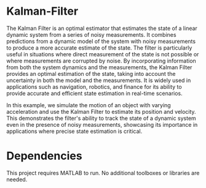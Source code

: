 # Kalman-Filter
The Kalman Filter is an optimal estimator that estimates the state of a linear dynamic system from a series of noisy measurements. It combines predictions from a dynamic model of the system with noisy measurements to produce a more accurate estimate of the state. The filter is particularly useful in situations where direct measurement of the state is not possible or where measurements are corrupted by noise. By incorporating information from both the system dynamics and the measurements, the Kalman Filter provides an optimal estimation of the state, taking into account the uncertainty in both the model and the measurements. It is widely used in applications such as navigation, robotics, and finance for its ability to provide accurate and efficient state estimation in real-time scenarios.

In this example, we simulate the motion of an object with varying acceleration and use the Kalman Filter to estimate its position and velocity. This demonstrates the filter's ability to track the state of a dynamic system even in the presence of noisy measurements, showcasing its importance in applications where precise state estimation is critical.
# Dependencies
This project requires MATLAB to run. No additional toolboxes or libraries are needed.
